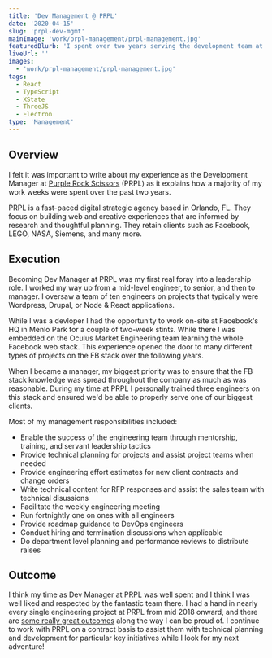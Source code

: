 ```yaml
---
title: 'Dev Management @ PRPL'
date: '2020-04-15'
slug: 'prpl-dev-mgmt'
mainImage: 'work/prpl-management/prpl-management.jpg'
featuredBlurb: 'I spent over two years serving the development team at Purple Rock Scissors as their Development Manager. Read more about what I learned and what was accomplished!'
liveUrl: ''
images:
  - 'work/prpl-management/prpl-management.jpg'
tags:
  - React
  - TypeScript
  - XState
  - ThreeJS
  - Electron
type: 'Management'
---
```


## Overview

I felt it was important to write about my experience as the Development Manager at [Purple Rock Scissors](https://prpl.rs) (PRPL) as it explains how a majority of my work weeks were spent over the past two years.

PRPL is a fast-paced digital strategic agency based in Orlando, FL. They focus on building web and creative experiences that are informed by research and thoughtful planning. They retain clients such as Facebook, LEGO, NASA, Siemens, and many more.

## Execution

Becoming Dev Manager at PRPL was my first real foray into a leadership role. I worked my way up from a mid-level engineer, to senior, and then to manager. I oversaw a team of ten engineers on projects that typically were Wordpress, Drupal, or Node & React applications.

While I was a devloper I had the opportunity to work on-site at Facebook's HQ in Menlo Park for a couple of two-week stints. While there I was embedded on the Oculus Market Engineering team learning the whole Facebook web stack. This experience opened the door to many different types of projects on the FB stack over the following years.

When I became a manager, my biggest priority was to ensure that the FB stack knowledge was spread throughout the company as much as was reasonable. During my time at PRPL I personally trained three engineers on this stack and ensured we'd be able to properly serve one of our biggest clients.

Most of my management responsibilities included:

- Enable the success of the engineering team through mentorship, training, and servant leadership tactics
- Provide technical planning for projects and assist project teams when needed
- Provide engineering effort estimates for new client contracts and change orders
- Write technical content for RFP responses and assist the sales team with technical disussions
- Facilitate the weekly engineering meeting
- Run fortnightly one on ones with all engineers
- Provide roadmap guidance to DevOps engineers
- Conduct hiring and termination discussions when applicable
- Do department level planning and performance reviews to distribute raises

## Outcome

I think my time as Dev Manager at PRPL was well spent and I think I was well liked and respected by the fantastic team there. I had a hand in nearly every single engineering project at PRPL from mid 2018 onward, and there are [some really great outcomes](https://purplerockscissors.com/work) along the way I can be proud of. I continue to work with PRPL on a contract basis to assist them with technical planning and development for particular key initiatives while I look for my next adventure!
